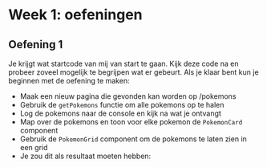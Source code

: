# Week 1: oefeningen

## Oefening 1

Je krijgt wat startcode van mij van start te gaan. Kijk deze code na en probeer zoveel mogelijk te begrijpen wat er gebeurt.
Als je klaar bent kun je beginnen met de oefening te maken:

- Maak een nieuw pagina die gevonden kan worden op /pokemons
- Gebruik de `getPokemons` functie om alle pokemons op te halen
- Log de pokemons naar de console en kijk na wat je ontvangt
- Map over de pokemons en toon voor elke pokemon de `PokemonCard` component
- Gebruik de `PokemonGrid` component om de pokemons te laten zien in een grid
- Je zou dit als resultaat moeten hebben:
